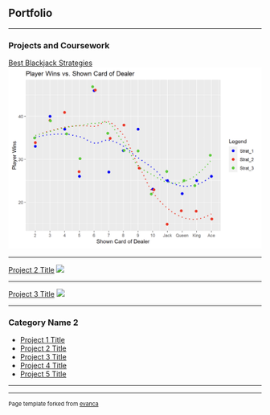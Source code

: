 ## Portfolio

---

### Projects and Coursework

[Best Blackjack Strategies](https://htmlpreview.github.io/?https://github.com/michael-beishline/michael-beishline.github.io/blob/cad0fa0a64cad37fcb91a9896a6766a38abc8070/pdf/Project-1---Black-Jack%20(5).html)
</br>
<img src="images/BlackjackPic.png?raw=true" width="650"/>

---
[Project 2 Title](/pdf/sample_presentation.pdf)
<img src="images/dummy_thumbnail.jpg?raw=true"/>

---
[Project 3 Title](http://example.com/)
<img src="images/dummy_thumbnail.jpg?raw=true"/>

---

### Category Name 2

- [Project 1 Title](http://example.com/)
- [Project 2 Title](http://example.com/)
- [Project 3 Title](http://example.com/)
- [Project 4 Title](http://example.com/)
- [Project 5 Title](http://example.com/)

---




---
<p style="font-size:11px">Page template forked from <a href="https://github.com/evanca/quick-portfolio">evanca</a></p>
<!-- Remove above link if you don't want to attibute -->
